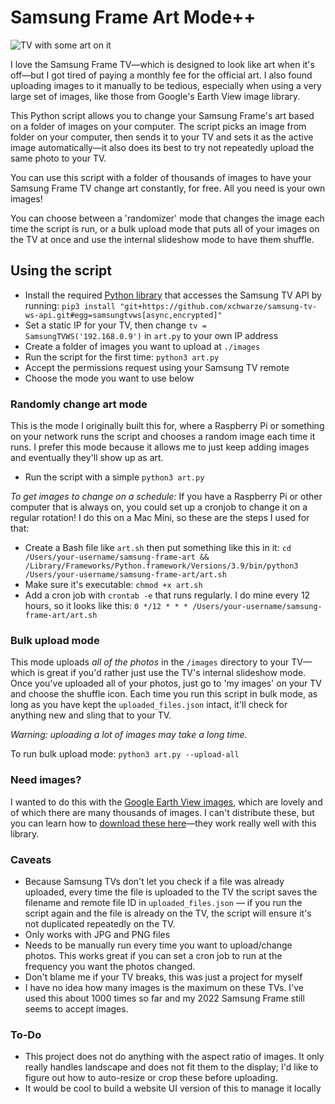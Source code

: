 # Samsung Frame Art Mode++
![TV with some art on it ](https://i.imgur.com/BunHdwb.jpeg)

I love the Samsung Frame TV—which is designed to look like art when it's off—but I got tired of paying a monthly fee for the official art. I also found uploading images to it manually to be tedious, especially when using a very large set of images, like those from Google's Earth View image library. 

This Python script allows you to change your Samsung Frame's art based on a folder of images on your computer. The script picks an image from folder on your computer, then sends it to your TV and sets it as the active image automatically—it also does its best to try not repeatedly upload the same photo to your TV. 

You can use this script with a folder of thousands of images to have your Samsung Frame TV change art constantly, for free. All you need is your own images!

You can choose between a 'randomizer' mode that changes the image each time the script is run, or a bulk upload mode that puts all of your images on the TV at once and use the internal slideshow mode to have them shuffle.

## Using the script

- Install the required [Python library](https://github.com/xchwarze/samsung-tv-ws-api) that accesses the Samsung TV API by running: `pip3 install "git+https://github.com/xchwarze/samsung-tv-ws-api.git#egg=samsungtvws[async,encrypted]"`
- Set a static IP for your TV, then change `tv = SamsungTVWS('192.168.0.9')` in `art.py` to your own IP address
- Create a folder of images you want to upload at `./images`
- Run the script for the first time: `python3 art.py`
- Accept the permissions request using your Samsung TV remote
- Choose the mode you want to use below

### Randomly change art mode
This is the mode I originally built this for, where a Raspberry Pi or something on your network runs the script and chooses a random image each time it runs. I prefer this mode because it allows me to just keep adding images and eventually they'll show up as art.

- Run the script with a simple `python3 art.py`

*To get images to change on a schedule:* If you have a Raspberry Pi or other computer that is always on, you could set up a cronjob to change it on a regular rotation! I do this on a Mac Mini, so these are the steps I used for that: 

- Create a Bash file like `art.sh` then put something like this in it:
`cd /Users/your-username/samsung-frame-art && /Library/Frameworks/Python.framework/Versions/3.9/bin/python3 /Users/your-username/samsung-frame-art/art.sh`
- Make sure it's executable: `chmod +x art.sh`
- Add a cron job with `crontab -e` that runs regularly. I do mine every 12 hours, so it looks like this: `0 */12 * * * /Users/your-username/samsung-frame-art/art.sh`

### Bulk upload mode
This mode uploads _all of the photos_ in the `/images` directory to your TV—which is great if you'd rather just use the TV's internal slideshow mode. Once you've uploaded all of your photos, just go to 'my images' on your TV and choose the shuffle icon. Each time you run this script in bulk mode, as long as you have kept the `uploaded_files.json` intact, it'll check for anything new and sling that to your TV.

*Warning: uploading a lot of images may take a long time.*

To run bulk upload mode: `python3 art.py --upload-all`

### Need images?
I wanted to do this with the [Google Earth View images](https://earth.google.com/web/data=CiQSIhIgYWJiZTA3ZGNkODM3MTFlNmIzMmFhNWViMDBhYjQ5ZmM), which are lovely and of which there are many thousands of images. I can't distribute these, but you can learn how to [download these here](https://www.gtricks.com/earth/download-all-google-earth-view-wallpapers/)—they work really well with this library.

### Caveats

- Because Samsung TVs don't let you check if a file was already uploaded, every time the file is uploaded to the TV the script saves the filename and remote file ID in `uploaded_files.json` — if you run the script again and the file is already on the TV, the script will ensure it's not duplicated repeatedly on the TV.
- Only works with JPG and PNG files
- Needs to be manually run every time you want to upload/change photos. This works great if you can set a cron job to run at the frequency you want the photos changed. 
- Don't blame me if your TV breaks, this was just a project for myself
- I have no idea how many images is the maximum on these TVs. I've used this about 1000 times so far and my 2022 Samsung Frame still seems to accept images.

### To-Do

- This project does not do anything with the aspect ratio of images. It only really handles landscape and does not fit them to the display; I'd like to figure out how to auto-resize or crop these before uploading.
- It would be cool to build a website UI version of this to manage it locally